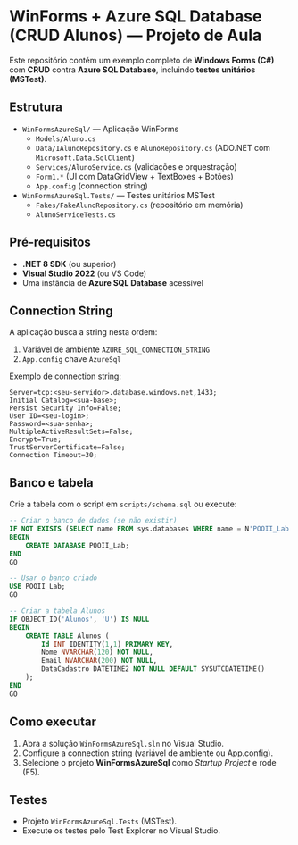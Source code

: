 # WinForms + Azure SQL Database (CRUD Alunos) — Projeto de Aula

Este repositório contém um exemplo completo de **Windows Forms (C#)** com **CRUD** contra **Azure SQL Database**, incluindo **testes unitários (MSTest)**.

## Estrutura
- `WinFormsAzureSql/` — Aplicação WinForms
  - `Models/Aluno.cs`
  - `Data/IAlunoRepository.cs` e `AlunoRepository.cs` (ADO.NET com `Microsoft.Data.SqlClient`)
  - `Services/AlunoService.cs` (validações e orquestração)
  - `Form1.*` (UI com DataGridView + TextBoxes + Botões)
  - `App.config` (connection string)
- `WinFormsAzureSql.Tests/` — Testes unitários MSTest
  - `Fakes/FakeAlunoRepository.cs` (repositório em memória)
  - `AlunoServiceTests.cs`

## Pré‑requisitos
- **.NET 8 SDK** (ou superior)
- **Visual Studio 2022** (ou VS Code)
- Uma instância de **Azure SQL Database** acessível

## Connection String
A aplicação busca a string nesta ordem:
1. Variável de ambiente `AZURE_SQL_CONNECTION_STRING`
2. `App.config` chave `AzureSql`

Exemplo de connection string:
```
Server=tcp:<seu-servidor>.database.windows.net,1433;
Initial Catalog=<sua-base>;
Persist Security Info=False;
User ID=<seu-login>;
Password=<sua-senha>;
MultipleActiveResultSets=False;
Encrypt=True;
TrustServerCertificate=False;
Connection Timeout=30;
```

## Banco e tabela
Crie a tabela com o script em `scripts/schema.sql` ou execute:
```sql
-- Criar o banco de dados (se não existir)
IF NOT EXISTS (SELECT name FROM sys.databases WHERE name = N'POOII_Lab')
BEGIN
    CREATE DATABASE POOII_Lab;
END
GO

-- Usar o banco criado
USE POOII_Lab;
GO

-- Criar a tabela Alunos
IF OBJECT_ID('Alunos', 'U') IS NULL
BEGIN
    CREATE TABLE Alunos (
        Id INT IDENTITY(1,1) PRIMARY KEY,
        Nome NVARCHAR(120) NOT NULL,
        Email NVARCHAR(200) NOT NULL,
        DataCadastro DATETIME2 NOT NULL DEFAULT SYSUTCDATETIME()
    );
END
GO
```

## Como executar
1. Abra a solução `WinFormsAzureSql.sln` no Visual Studio.
2. Configure a connection string (variável de ambiente ou App.config).
3. Selecione o projeto **WinFormsAzureSql** como *Startup Project* e rode (F5).

## Testes
- Projeto `WinFormsAzureSql.Tests` (MSTest).
- Execute os testes pelo Test Explorer no Visual Studio.